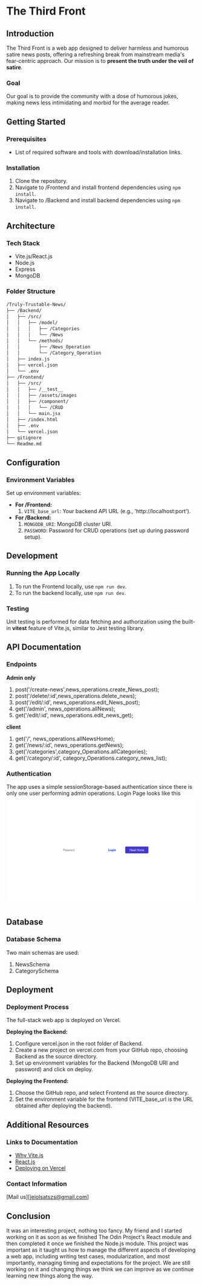# The Third Front

## Introduction
The Third Front is a web app designed to deliver harmless and humorous satire news posts, offering a refreshing break from mainstream media's fear-centric approach. Our mission is to **present the truth under the veil of satire**.

### Goal
Our goal is to provide the community with a dose of humorous jokes, making news less intimidating and morbid for the average reader.

## Getting Started
### Prerequisites
- List of required software and tools with download/installation links.

### Installation
1. Clone the repository.
2. Navigate to /Frontend and install frontend dependencies using `npm install`.
3. Navigate to /Backend and install backend dependencies using `npm install`.

## Architecture
### Tech Stack
- Vite.js/React.js
- Node.js
- Express
- MongoDB

### Folder Structure
```
/Truly-Trustable-News/
├── /Backend/
│   ├── /src/
│   │   ├── /model/
│   │   │   ├── /Categories
│   │   │   └── /News
│   │   └── /methods/
│   │       ├── /News_Operation
│   │       └── /Category_Operation
│   ├── index.js
│   ├── vercel.json
│   └── .env
├── /Frontend/
│   ├── /src/
│   │   ├── /__test__
│   │   ├── /assets/images
│   │   ├── /component/
│   │   │   └── /CRUD
│   │   └── main.jsx
│   ├── /index.html
│   ├── .env
│   └── vercel.json
├── gitignore
└── Readme.md
```


## Configuration
### Environment Variables
Set up environment variables:
- **For /Frontend:**
  1. `VITE_base_url`: Your backend API URL (e.g., 'http://localhost:port').
- **For /Backend:**
  1. `MONGODB_URI`: MongoDB cluster URI.
  2. `PASSWORD`: Password for CRUD operations (set up during password setup).

## Development
### Running the App Locally
1. To run the Frontend locally, use `npm run dev`.
2. To run the backend locally, use `npm run dev`.

### Testing
Unit testing is performed for data fetching and authorization using the built-in **vitest** feature of Vite.js, similar to Jest testing library.

## API Documentation
### Endpoints
**Admin only**
1. post('/create-news',news_operations.create_News_post);
2. post('/delete/:id',news_operations.delete_news);
3. post('/edit/:id', news_operations.edit_News_post);
4. get('/admin', news_operations.allNews);
4. get('/edit/:id', news_operations.edit_news_get);

**client**
1. get('/', news_operations.allNewsHome);
2. get('/news/:id', news_operations.getNews);
3. get('/categories',category_Operations.allCategories);
4. get('/category/:id', category_Operations.category_news_list);


### Authentication
The app uses a simple sessionStorage-based authentication since there is only one user performing admin operations.
Login Page looks like this
 ![Login Page](Frontend/src/assets/images/image.png)

## Database
### Database Schema
Two main schemas are used:
1. NewsSchema
2. CategorySchema

## Deployment
### Deployment Process
The full-stack web app is deployed on Vercel.

**Deploying the Backend:**
1. Configure vercel.json in the root folder of Backend.
2. Create a new project on vercel.com from your GitHub repo, choosing Backend as the source directory.
3. Set up environment variables for the Backend (MongoDB URI and password) and click on deploy.

**Deploying the Frontend:**
1. Choose the GitHub repo, and select Frontend as the source directory.
2. Set the environment variable for the frontend (VITE_base_url is the URL obtained after deploying the backend).

## Additional Resources
### Links to Documentation
- [Why Vite.js][1]
- [React.js][2]
- [Deploying on Vercel][3]

[1]: https://vitejs.dev/guide/why
[2]: https://react.dev/learn
[3]: https://vercel.com/docs/frameworks/vite


### Contact Information
[Mail us][jeiolsatszs@gmail.com]

## Conclusion
It was an interesting project, nothing too fancy. My friend and I started working on it as soon as we finished The Odin Project's React module and then completed it once we finished the Node.js module. This project was important as it taught us how to manage the different aspects of developing a web app, including writing test cases, modularization, and most importantly, managing timing and expectations for the project. We are still working on it and changing things we think we can improve as we continue learning new things along the way.
